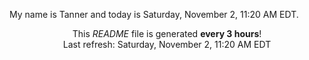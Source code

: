 My name is Tanner and today is Saturday, November 2, 11:20 AM EDT.

<p align="center">This <i>README</i> file is generated <b>every 3 hours</b>!</br>Last refresh: Saturday, November 2, 11:20 AM EDT<br /></p>
